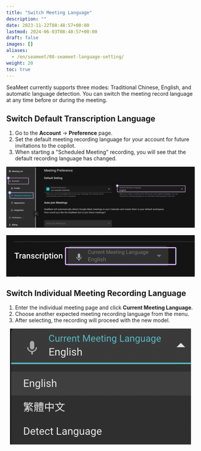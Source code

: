 ```yaml
---
title: "Switch Meeting Language"
description: ""
date: 2023-11-22T08:48:57+00:00
lastmod: 2024-06-03T08:48:57+00:00
draft: false
images: []
aliases:
  - /en/seameet/08-seameet-language-setting/
weight: 20
toc: true
---
```


SeaMeet currently supports three modes: Traditional Chinese, English, and automatic language detection. You can switch the meeting record language at any time before or during the meeting.

## Switch Default Transcription Language

1. Go to the **Account** -> **Preference** page.
2. Set the default meeting recording language for your account for future invitations to the copilot. 
3. When starting a "Scheduled Meeting" recording, you will see that the default recording language has changed.

<center>

<img src="/images/seameet-en/08-seameet-language-setting/default-seameet-meeting-recording-language.png" alt="Default SeaMeet Meeting Recording Language"/>

</center>

<br/>

<center>

<img src="/images/seameet-en/08-seameet-language-setting/view-default-language-in-seameet-meeting.png" alt="View Default Language in SeaMeet Meeting"/>

</center>

## Switch Individual Meeting Recording Language

1. Enter the individual meeting page and click **Current Meeting Language**.
2. Choose another expected meeting recording language from the menu.
3. After selecting, the recording will proceed with the new model.

<center>

<img src="/images/seameet-en/08-seameet-language-setting/switch-individual-seameet-meeting-recording-language.png" alt="Switch Individual SeaMeet Meeting Recording Language"/>

</center>